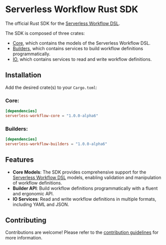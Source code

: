 # Serverless Workflow Rust SDK

The official Rust SDK for the [Serverless Workflow DSL](https://github.com/serverlessworkflow/specification/blob/main/dsl.md).

The SDK is composed of three crates:

- [Core](#), which contains the models of the Serverless Workflow DSL.
- [Builders](#), which contains services to build workflow definitions programmatically.
- [IO](#), which contains services to read and write workflow definitions.

## Installation

Add the desired crate(s) to your `Cargo.toml`:

### Core:

```toml
[dependencies]
serverless-workflow-core = "1.0.0-alpha6"
```

### Builders:

```toml
[dependencies]
serverless-workflow-builders = "1.0.0-alpha6"
```

## Features

- **Core Models**: The SDK provides comprehensive support for the [Serverless Workflow DSL](https://github.com/serverlessworkflow/specification/blob/main/dsl.md) models, enabling validation and manipulation of workflow definitions.
- **Builder API**: Build workflow definitions programmatically with a fluent and ergonomic API.
- **IO Services**: Read and write workflow definitions in multiple formats, including YAML and JSON.

## Contributing

Contributions are welcome! Please refer to the [contribution guidelines](./CONTRIBUTING.md) for more information.
